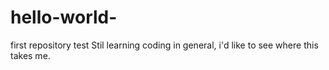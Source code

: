 # hello-world-
first repository test
Stil learning coding in general, i'd like to see where this takes me.
